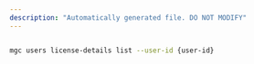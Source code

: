 ```yaml
---
description: "Automatically generated file. DO NOT MODIFY"
---
```


```bash

mgc users license-details list --user-id {user-id}

```